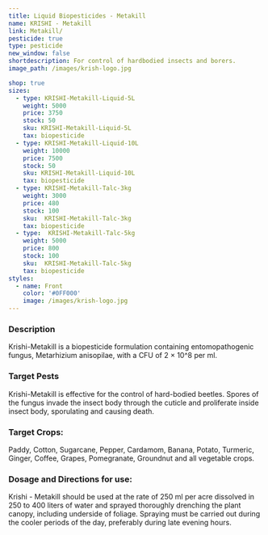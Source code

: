```yaml
---
title: Liquid Biopesticides - Metakill
name: KRISHI - Metakill
link: Metakill/
pesticide: true
type: pesticide
new_window: false
shortdescription: For control of hardbodied insects and borers.
image_path: /images/krish-logo.jpg

shop: true
sizes:
  - type: KRISHI-Metakill-Liquid-5L
    weight: 5000
    price: 3750
    stock: 50
    sku: KRISHI-Metakill-Liquid-5L
    tax: biopesticide
  - type: KRISHI-Metakill-Liquid-10L
    weight: 10000
    price: 7500
    stock: 50
    sku: KRISHI-Metakill-Liquid-10L
    tax: biopesticide
  - type: KRISHI-Metakill-Talc-3kg
    weight: 3000
    price: 480
    stock: 100
    sku:  KRISHI-Metakill-Talc-3kg
    tax: biopesticide
  - type:  KRISHI-Metakill-Talc-5kg
    weight: 5000
    price: 800
    stock: 100
    sku:  KRISHI-Metakill-Talc-5kg
    tax: biopesticide
styles:
  - name: Front
    color: '#0FF000'
    image: /images/krish-logo.jpg
---
```

### Description
Krishi-Metakill is a biopesticide formulation containing entomopathogenic fungus,
Metarhizium anisopilae, with a CFU of 2 × 10^8 per ml.

### Target Pests
Krishi-Metakill is effective for the control of hard-bodied beetles. Spores of the fungus invade the insect body through the cuticle and proliferate inside insect body, sporulating and causing death.

### Target Crops:
Paddy, Cotton, Sugarcane, Pepper, Cardamom, Banana, Potato, Turmeric,
Ginger, Coffee, Grapes, Pomegranate, Groundnut and all vegetable crops.

### Dosage and Directions for use:
Krishi - Metakill should be used at the rate of 250 ml per acre dissolved in 250 to 400 liters of water and sprayed thoroughly drenching the plant canopy, including underside of foliage. Spraying must be carried out during the cooler periods of the day, preferably during late evening hours.
